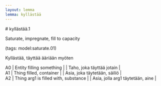 ```yaml
---
layout: lemma
lemma: kyllästää
---
```


<div class="sense">
# <span class="sensename">kyllästää.1</span>

<span class="description">Saturate, impregnate, fill to capacity</span>

(tags: model:saturate.01)

<span class="description">Kyllästää, täyttää ääriään myöten</span>

A0 | Entity filling something |   | Taho, joka täyttää jotain |  
A1 | Thing filled, container |   | Asia, joka täytetään, säiliö |  
A2 | Thing arg1 is filled with, substance |   | Asia, jolla arg1 täytetään, aine |  

</div>

